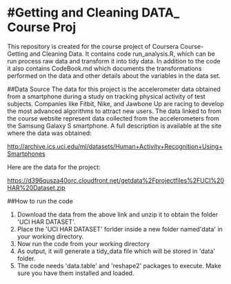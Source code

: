 #Getting and Cleaning DATA_ Course Proj
========
This repository is created for the course project of Coursera Course- Getting and Cleaning Data. It contains code run_analysis.R, which can be run process raw data and transform it into tidy data. In addition to the code it also contains CodeBook.md which documents the transformations performed on the data and other details about the variables in the data set.

##Data Source
The data for this project is the accelerometer data obtained from a smartphone during a study on tracking physical activity of test subjects. Companies like Fitbit, Nike, and Jawbone Up are racing to develop the most advanced algorithms to attract new users. The data linked to from the course website represent data collected from the accelerometers from the Samsung Galaxy S smartphone. A full description is available at the site where the data was obtained: 

http://archive.ics.uci.edu/ml/datasets/Human+Activity+Recognition+Using+Smartphones 

Here are the data for the project: 

https://d396qusza40orc.cloudfront.net/getdata%2Fprojectfiles%2FUCI%20HAR%20Dataset.zip 

##How to run the code
1. Download the data from the above link and unzip it to obtain the folder 'UCI HAR DATASET'.
2. Place the 'UCI HAR DATASET' forlder inside a new folder named'data' in your working directory.
3. Now run the code from your working directory
4. As output, it will generate a tidy_data file which will be stored in 'data' folder.
5. The code needs 'data.table' and 'reshape2' packages to execute. Make sure you have them installed and loaded.
